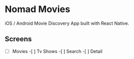 # Nomad Movies

iOS / Android Movie Discovery App built with React Native.

## Screens

-[ ] Movies -[ ] Tv Shows -[ ] Search -[ ] Detail
